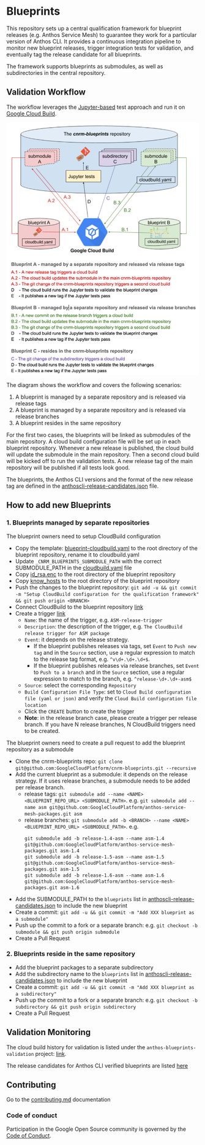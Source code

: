 # Blueprints

This repository sets up a central qualification framework for blueprint releases
(e.g. Anthos Service Mesh) to guarantee they work for a particular version of Anthos CLI.
It provides a continuous integration pipeline to monitor new blueprint releases,
trigger integration tests for validation, and eventually tag the release candidate
for all blueprints.

The framework supports blueprints as submodules, as well as subdirectories in the central repository.

## Validation Workflow

The workflow leverages the [Jupyter-based](https://jupyter.org/) test approach and
run it on [Google Cloud Build](https://cloud.google.com/cloud-build/docs).

![workflow image](docs/images/workflow.png)

The diagram shows the workflow and covers the following scenarios:
1. A blueprint is managed by a separate repository and is released via release tags
2. A blueprint is managed by a separate repository and is released via release branches
3. A blueprint resides in the same repository

For the first two cases, the blueprints will be linked as submodules of the main repository.
A cloud build configuration file will be set up in each blueprint repository.
Whenever a new release is published, the cloud build will update the submodule in the main repository.
Then a second cloud build will be kicked off to run the validation tests.
A new release tag of the main repository will be published if all tests look good.

The blueprints, the Anthos CLI versions and the format of the new release tag are defined in the [anthoscli-release-candidates.json](anthoscli-release-candidates.json) file.

## How to add new Blueprints

### 1. Blueprints managed by separate repositories

The blueprint owners need to setup CloudBuild configuration
- Copy the template: [blueprint-cloudbuild.yaml](test/templates/blueprint-cloudbuild.yaml) to the root directory of the blueprint repository, rename it to cloudbuild.yaml
- Update `_CNRM_BLUEPRINTS_SUBMODULE_PATH` with the correct SUBMODULE_PATH in the [cloudbuild.yaml]((test/templates/blueprint-cloudbuild.yaml#L86)) file
- Copy [id_rsa.enc](test/ssh/id_rsa.enc) to the root directory of the blueprint repository
- Copy [know_hosts](test/ssh/known_hosts) to the root directory of the blueprint repository
- Push the changes to the blueprint repository: `git add -u && git commit -m "Setup CloudBuild configuration for the qualification framework" && git push origin <BRANCH>`
- Connect CloudBuild to the blueprint repository [link](https://pantheon.corp.google.com/cloud-build/triggers/connect?project=anthos-blueprints-validation&organizationId=433637338589)
- Create a trigger [link](https://pantheon.corp.google.com/cloud-build/triggers/add?project=anthos-blueprints-validation&organizationId=433637338589)
  - `Name`: the name of the trigger, e.g. `ASM-release-trigger`
  - `Description`: the description of the trigger, e.g. `The CloudBuild release trigger for ASM package`
  - `Event`: it depends on the release strategy.
    - If the blueprint publishes releases via tags, set `Event` to `Push new tag` and in the `Source` section, use a regular expression to match to the release tag format, e.g. `^v\d+.\d+.\d+$`.
    - If the blueprint publishes releases via release branches, set `Event` to `Push to a branch` and in the `Source` section, use a regular expression to match to the branch, e.g. `^release-\d+.\d+-asm$`
  - `Source`: select the corresponding `Repository`
  - `Build Configuration File Type`: set to `Cloud Build configuration file (yaml or json)` and verify the `Cloud Build configuration file location`
  - Click the `CREATE` button to create the trigger
  - **Note**: in the release branch case, please create a trigger per release branch. If you have N release branches, N CloudBuild triggers need to be created.

The blueprint owners need to create a pull request to add the blueprint repository as a submodule
- Clone the cnrm-blueprints repo: `git clone git@github.com:GoogleCloudPlatform/cnrm-blueprints.git --recursive`
- Add the current blueprint as a submodule: it depends on the release strategy. If it uses release branches, a submodule needs to be added per release branch.
  - release tags: `git submodule add --name <NAME> <BLUEPRINT_REPO_URL> <SUBMODULE_PATH>`. e.g. `git submodule add --name asm git@github.com:GoogleCloudPlatform/anthos-service-mesh-packages.git asm`
  - release branches: `git submodule add -b <BRANCH> --name <NAME> <BLUEPRINT_REPO_URL> <SUBMODULE_PATH>`. e.g.
    ```
    git submodule add -b release-1.4-asm --name asm-1.4 git@github.com:GoogleCloudPlatform/anthos-service-mesh-packages.git asm-1.4
    git submodule add -b release-1.5-asm --name asm-1.5 git@github.com:GoogleCloudPlatform/anthos-service-mesh-packages.git asm-1.5
    git submodule add -b release-1.6-asm --name asm-1.6 git@github.com:GoogleCloudPlatform/anthos-service-mesh-packages.git asm-1.6
    ```
- Add the SUBMODULE_PATH to the `blueprints` list in [anthoscli-release-candidates.json](anthoscli-release-candidates.json) to include the new blueprint
- Create a commit: `git add -u && git commit -m "Add XXX blueprint as a submodule"`
- Push up the commit to a fork or a separate branch: e.g. `git checkout -b submodule && git push origin submodule`
- Create a Pull Request


### 2. Blueprints reside in the same repository

- Add the blueprint packages to a separate subdirectory
- Add the subdirectory name to the `blueprints` list in [anthoscli-release-candidates.json](anthoscli-release-candidates.json) to include the new blueprint
- Create a commit: `git add -u && git commit -m "Add XXX blueprint as a subdirectory"`
- Push up the commit to a fork or a separate branch: e.g. `git checkout -b subdirectory && git push origin subdirectory`
- Create a Pull Request

## Validation Monitoring

The cloud build history for validation is listed under the `anthos-blueprints-validation` project: [link](https://pantheon.corp.google.com/cloud-build/builds?organizationId=433637338589&project=anthos-blueprints-validation).

The release candidates for Anthos CLI verified blueprints are listed [here](https://github.com/GoogleCloudPlatform/blueprints/releases)


## Contributing

Go to the [contributing.md](docs/contributing.md) documentation

### Code of conduct

Participation in the Google Open Source community is governed by the [Code of Conduct](docs/code-of-conduct.md).
